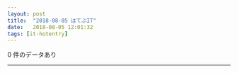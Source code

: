 ```yaml
---
layout: post
title:  "2018-08-05 はてぶIT"
date:   2018-08-05 12:01:32
tags: [it-hotentry]
---
```

0 件のデータあり

<hr>
